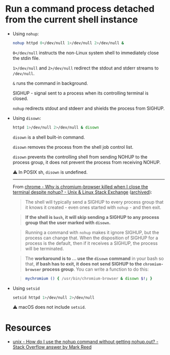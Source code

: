 # Run a command process detached from the current shell instance

- Using `nohup`:

    ```sh
    nohup httpd 0</dev/null 1>/dev/null 2>/dev/null &
    ```

    `0</dev/null` instructs the non-Linux system shell to immediately close the stdin file.

    `1>/dev/null` and `2>/dev/null` redirect the stdout and stderr streams to `/dev/null`.

    `&` runs the command in background.

    SIGHUP - signal sent to a process when its controlling terminal is closed.

    `nohup` redirects stdout and stdeerr and shields the process from SIGHUP.

- Using `disown`:

    ```sh
    httpd 1>/dev/null 2>/dev/null & disown
    ```

    `disown` is a shell built-in command.

    `disown` removes the process from the shell job control list.

    `disown` prevents the controlling shell from sending NOHUP to the process group, it does not prevent the process from receiving NOHUP.

    ⚠️ In POSIX sh, `disown` is undefined.

    ***

    From [chrome - Why is chromium-browser killed when I close the terminal despite nohup? - Unix & Linux Stack Exchange](https://unix.stackexchange.com/questions/162749/why-is-chromium-browser-killed-when-i-close-the-terminal-despite-nohup/194640#194640) ([archived](https://archive.is/7cldG)):

    > The shell will typically send a SIGHUP to every process group that it knows it created - even ones started with `nohup` - and then exit.

    > **If the shell is `bash`, it will skip sending a SIGHUP to any process group that the user marked with `disown`.**

    > Running a command with `nohup` makes it ignore SIGHUP, but the process can change that. When the disposition of SIGHUP for a process is the default, then if it receives a SIGHUP, the process will be terminated.

    > The **workaround is to ... use the `disown` command** in your bash so that, **if bash has to exit, it does not send SIGHUP to the `chromium-browser` process group**. You can write a function to do this:

    > ```sh
    > mychromium () { /usr/bin/chromium-browser & disown $!; }
    > ```

- Using `setsid`

    ```sh
    setsid httpd 1>/dev/null 2>/dev/null
    ```

    ⚠️ macOS does not include `setsid`.

# Resources

- [unix - How do I use the nohup command without getting nohup.out? - Stack Overflow answer by Mark Reed](https://stackoverflow.com/questions/10408816/how-do-i-use-the-nohup-command-without-getting-nohup-out/10408906#10408906)
